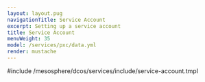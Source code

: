 ```yaml
---
layout: layout.pug
navigationTitle: Service Account
excerpt: Setting up a service account
title: Service Account
menuWeight: 35
model: /services/pxc/data.yml
render: mustache
---
```


#include /mesosphere/dcos/services/include/service-account.tmpl
